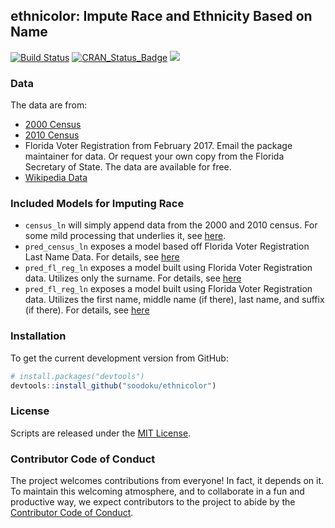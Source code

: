 ## ethnicolor: Impute Race and Ethnicity Based on Name

[![Build Status](https://travis-ci.org/soodoku/ethnicolor.svg?branch=master)](https://travis-ci.org/soodoku/ethnicolor)
[![CRAN_Status_Badge](http://www.r-pkg.org/badges/version/ethnicolor)](https://cran.r-project.org/package=ethnicolor)
![](http://cranlogs.r-pkg.org/badges/grand-total/ethnicolor)

### Data

The data are from:

* [2000 Census](https://github.com/soodoku/ethnicolor/tree/master/data-raw/census)
* [2010 Census](https://github.com/soodoku/ethnicolor/tree/master/data-raw/census)
* Florida Voter Registration from February 2017. Email the package maintainer for data. Or request your own copy from the Florida Secretary of State. The data are available for free. 
* [Wikipedia Data](https://github.com/soodoku/ethnicolor/tree/master/data-raw/wiki)

### Included Models for Imputing Race

* `census_ln` will simply append data from the 2000 and 2010 census. For some mild processing that underlies it, see [here](https://github.com/soodoku/ethnicolor/tree/master/data-raw/census).
* `pred_census_ln` exposes a model based off Florida Voter Registration Last Name Data. For details, see [here]()
* `pred_fl_reg_ln` exposes a model built using Florida Voter Registration data. Utilizes only the surname. For details, see [here](https://github.com/soodoku/ethnicolor/tree/master/data-raw/fl_voter_reg)
* `pred_fl_reg_ln` exposes a model built using Florida Voter Registration data. Utilizes the first name, middle name (if there), last name, and suffix (if there). For details, see [here](https://github.com/soodoku/ethnicolor/tree/master/data-raw/fl_voter_reg)

### Installation

To get the current development version from GitHub:

```r
# install.packages("devtools")
devtools::install_github("soodoku/ethnicolor")
```

### License
Scripts are released under the [MIT License](https://opensource.org/licenses/MIT).

### Contributor Code of Conduct

The project welcomes contributions from everyone! In fact, it depends on it. To maintain this welcoming atmosphere, and to collaborate in a fun and productive way, we expect contributors to the project to abide by the [Contributor Code of Conduct](http://contributor-covenant.org/version/1/0/0/).